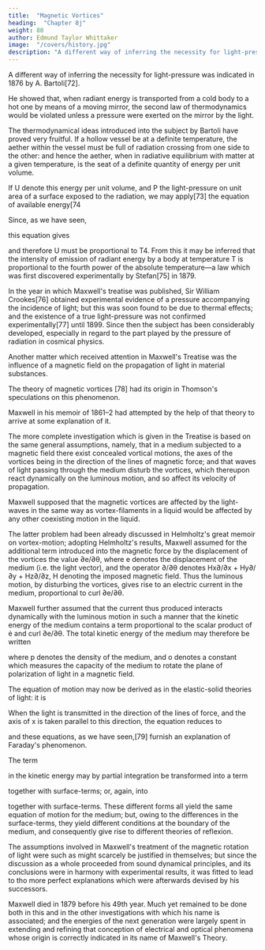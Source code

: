 ```yaml
---
title:  "Magnetic Vortices"
heading:  "Chapter 8j"
weight: 80
author: Edmund Taylor Whittaker
image:  "/covers/history.jpg"
description: "A different way of inferring the necessity for light-pressure was indicated in 1876 by A. Bartoli"
---
```




A different way of inferring the necessity for light-pressure was indicated in 1876 by A. Bartoli[72]. 

He showed that, when radiant energy is transported from a cold body to a hot one by means of a moving mirror, the second law of thermodynamics would be violated unless a pressure were exerted on the mirror by the light.

The thermodynamical ideas introduced into the subject by Bartoli have proved very fruitful. If a hollow vessel be at a definite temperature, the aether within the vessel must be full of radiation crossing from one side to the other: and hence the aether, when in radiative equilibrium with matter at a given temperature, is the seat of a definite quantity of energy per unit volume.

If U denote this energy per unit volume, and P the light-pressure on unit area of a surface exposed to the radiation, we may apply[73] the equation of available energy[74


Since, as we have seen,

this equation gives


and therefore U must be proportional to T4. From this it may be inferred that the intensity of emission of radiant energy by a body at temperature T is proportional to the fourth power of the absolute temperature—a law which was first discovered experimentally by Stefan[75] in 1879.

In the year in which Maxwell's treatise was published, Sir William Crookes[76] obtained experimental evidence of a pressure accompanying the incidence of light; but this was soon found to be due to thermal effects; and the existence of a true light-pressure was not confirmed experimentally[77] until 1899. Since then the subject has been considerably developed, especially in regard to the part played by the pressure of radiation in cosmical physics.

Another matter which received attention in Maxwell's Treatise was the influence of a magnetic field on the propagation of light in material substances. 

The theory of magnetic vortices [78] had its origin in Thomson's speculations on this phenomenon.

Maxwell in his memoir of 1861–2 had attempted by the help of that theory to arrive at some explanation of it.

The more complete investigation which is given in the Treatise is based on the same general assumptions, namely, that in a medium subjected to a magnetic field there exist concealed vortical motions, the axes of the vortices being in the direction of the lines of magnetic force; and that waves of light passing through the medium disturb the vortices, which thereupon react dynamically on the luminous motion, and so affect its velocity of propagation.

<!-- The manner of this dynamical interaction must now be more closely examined. -->

Maxwell supposed that the magnetic vortices are affected by the light-waves in the same way as vortex-filaments in a liquid would be affected by any other coexisting motion in the liquid. 

The latter problem had been already discussed in Helmholtz's great memoir on vortex-motion; adopting Helmholtz's results, Maxwell assumed for the additional term introduced into the magnetic force by the displacement of the vortices the value ∂e/∂θ, where e denotes the displacement of the medium (i.e. the light vector), and the operator ∂/∂θ denotes Hx∂/∂x + Hy∂/∂y + Hz∂/∂z, H denoting the imposed magnetic field. Thus the luminous motion, by disturbing the vortices, gives rise to an electric current in the medium, proportional to curl ∂e/∂θ.

Maxwell further assumed that the current thus produced interacts dynamically with the luminous motion in such a manner that the kinetic energy of the medium contains a term proportional to the scalar product of ė and curl ∂e/∂θ. The total kinetic energy of the medium may therefore be written


where p denotes the density of the medium, and o denotes a constant which measures the capacity of the medium to rotate the plane of polarization of light in a magnetic field.

The equation of motion may now be derived as in the elastic-solid theories of light: it is

When the light is transmitted in the direction of the lines of force, and the axis of x is taken parallel to this direction, the equation reduces to


and these equations, as we have seen,[79] furnish an explanation of Faraday's phenomenon.

The term

in the kinetic energy may by partial integration be transformed into a term


together with surface-terms; or, again, into



together with surface-terms. These different forms all yield the same equation of motion for the medium; but, owing to the differences in the surface-terms, they yield different conditions at the boundary of the medium, and consequently give rise to different theories of reflexion.

The assumptions involved in Maxwell's treatment of the magnetic rotation of light were such as might scarcely be justified in themselves; but since the discussion as a whole proceeded from sound dynamical principles, and its conclusions were in harmony with experimental results, it was fitted to lead to tho more perfect explanations which were afterwards devised by his successors.

Maxwell died in 1879 before his 49th year. Much yet remained to be done both in this and in the other investigations with which his name is associated; and the energies of the next generation were largely spent in extending and refining that conception of electrical and optical phenomena whose origin is correctly indicated in its name of Maxwell's Theory.

